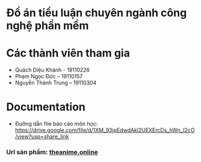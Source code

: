 # Đồ án tiểu luận chuyên ngành công nghệ phần mềm 
# Các thành viên tham gia
- Quách Diệu Khánh - 19110226
- Phạm Ngọc Đức – 19110157
- Nguyễn Thành Trung – 19110304

# Documentation
- Đường dẫn file báo cáo môn học: https://drive.google.com/file/d/1XM_93jpEdwdAkl2UEXErcDs_hWn_I2cO/view?usp=share_link
### Url sản phẩm: [theanime.online](https://www.theanime.online/)
